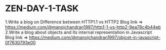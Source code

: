 # ZEN-DAY-1-TASK
1.Write a blog on Difference between HTTP1.1 vs HTTP2
  Blog link => https://medium.com/@manojchandran1997/http1-1-vs-http2-9ea78c4b44eb
2.Write a blog about objects and its internal representation in Javascript
  Blog link => https://medium.com/@manojchandran1997/objcet-in-javascript-0f7630793e00
